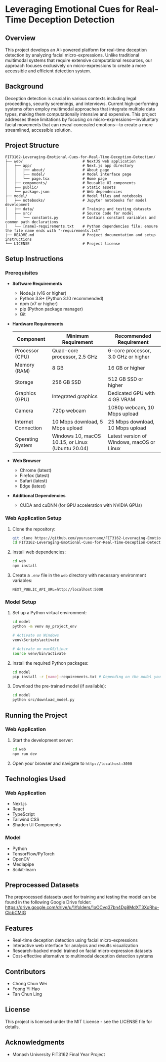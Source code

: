 # Leveraging Emotional Cues for Real-Time Deception Detection

## Overview

This project develops an AI-powered platform for real-time deception detection by analyzing facial micro-expressions. Unlike traditional multimodal systems that require extensive computational resources, our approach focuses exclusively on micro-expressions to create a more accessible and efficient detection system.

## Background

Deception detection is crucial in various contexts including legal proceedings, security screenings, and interviews. Current high-performing systems often employ multimodal approaches that integrate multiple data types, making them computationally intensive and expensive. This project addresses these limitations by focusing on micro-expressions—involuntary facial movements that can reveal concealed emotions—to create a more streamlined, accessible solution.

## Project Structure

```
FIT3162-Leveraging-Emotional-Cues-for-Real-Time-Deception-Detection/
├── web/                           # NextJS web application
│   ├── app/                       # Next.js app directory
│   │   ├── about/                 # About page
│   │   ├── model/                 # Model interface page
│   │   └── page.tsx               # Home page
│   ├── components/                # Reusable UI components
│   ├── public/                    # Static assets
│   └── package.json               # Web dependencies
├── model/                         # Model files and notebooks
│   ├── notebooks/                 # Jupyter notebooks for model development
│   ├── data/                      # Training and testing datasets
│   ├── src/                       # Source code for model
│   │   └── constants.py           # Contains constant variables and common path declarations
│   └── [name]-requirements.txt    # Python dependencies file; ensure the file name ends with "-requirements.txt"
├── README.md                      # Project documentation and setup instructions
└── LICENSE                        # Project license
```

## Setup Instructions

### Prerequisites

- **Software Requirements**

  - Node.js (v16 or higher)
  - Python 3.8+ (Python 3.10 recommended)
  - npm (v7 or higher)
  - pip (Python package manager)
  - Git
- **Hardware Requirements**

  | Component           | Minimum Requirement                              | Recommended Requirement                   |
  | ------------------- | ------------------------------------------------ | ----------------------------------------- |
  | Processor (CPU)     | Quad-core processor, 2.5 GHz                     | 6-core processor, 3.0 GHz or higher       |
  | Memory (RAM)        | 8 GB                                             | 16 GB or higher                           |
  | Storage             | 256 GB SSD                                       | 512 GB SSD or higher                      |
  | Graphics (GPU)      | Integrated graphics                              | Dedicated GPU with 4 GB VRAM              |
  | Camera              | 720p webcam                                      | 1080p webcam, 10 Mbps upload              |
  | Internet Connection | 10 Mbps download, 5 Mbps upload                  | 25 Mbps download, 10 Mbps upload          |
  | Operating System    | Windows 10, macOS 10.15, or Linux (Ubuntu 20.04) | Latest version of Windows, macOS or Linux |
- **Web Browser**

  - Chrome (latest)
  - Firefox (latest)
  - Safari (latest)
  - Edge (latest)
- **Additional Dependencies**

  - CUDA and cuDNN (for GPU acceleration with NVIDIA GPUs)

### Web Application Setup

1. Clone the repository:

   ```bash
   git clone https://github.com/yourusername/FIT3162-Leveraging-Emotional-Cues-for-Real-Time-Deception-Detection.git
   cd FIT3162-Leveraging-Emotional-Cues-for-Real-Time-Deception-Detection
   ```
2. Install web dependencies:

   ```bash
   cd web
   npm install
   ```
3. Create a `.env` file in the `web` directory with necessary environment variables:

   ```
   NEXT_PUBLIC_API_URL=http://localhost:5000
   ```

### Model Setup

1. Set up a Python virtual environment:

   ```bash
   cd model
   python -m venv my_project_env

   # Activate on Windows
   venv\Scripts\activate

   # Activate on macOS/Linux
   source venv/bin/activate
   ```
2. Install the required Python packages:

   ```bash
   cd model
   pip install -r [name]-requirements.txt # Depending on the model you are using, replace [name] with the model name
   ```
3. Download the pre-trained model (if available):

   ```bash
   cd model
   python src/download_model.py
   ```

## Running the Project

### Web Application

1. Start the development server:

   ```bash
   cd web
   npm run dev
   ```
2. Open your browser and navigate to `http://localhost:3000`

## Technologies Used

### Web Application

- Next.js
- React
- TypeScript
- Tailwind CSS
- Shadcn UI Components

### Model

- Python
- TensorFlow/PyTorch
- OpenCV
- Mediapipe
- Scikit-learn

## Preprocessed Datasets

The preprocessed datasets used for training and testing the model can be found in the following Google Drive folder:
https://drive.google.com/drive/u/1/folders/1oOCvq37bn4Dg8MdXT3XoRhu-ClcbCMIG

## Features

- Real-time deception detection using facial micro-expressions
- Interactive web interface for analysis and results visualization
- Research-backed model trained on facial micro-expression datasets
- Cost-effective alternative to multimodal deception detection systems

## Contributors

- Chong Chun Wei
- Foong Yi Hao
- Tan Chun Ling

## License

This project is licensed under the MIT License - see the LICENSE file for details.

## Acknowledgments

- Monash University FIT3162 Final Year Project
